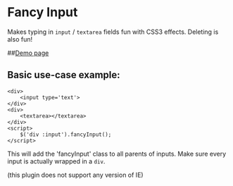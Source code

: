Fancy Input
=============
Makes typing in `input` / `textarea` fields fun with CSS3 effects. Deleting is also fun!

##[Demo page](http://dropthebit.com/demos/fancy_input/fancyInput.html)

## Basic use-case example:
	<div>
		<input type='text'>
	</div>
	<div>
		<textarea></textarea>
	</div>
	<script>
		$('div :input').fancyInput();
	</script>
	
This will add the 'fancyInput' class to all parents of inputs. Make sure every input is actually wrapped in a `div`.

(this plugin does not support any version of IE)
